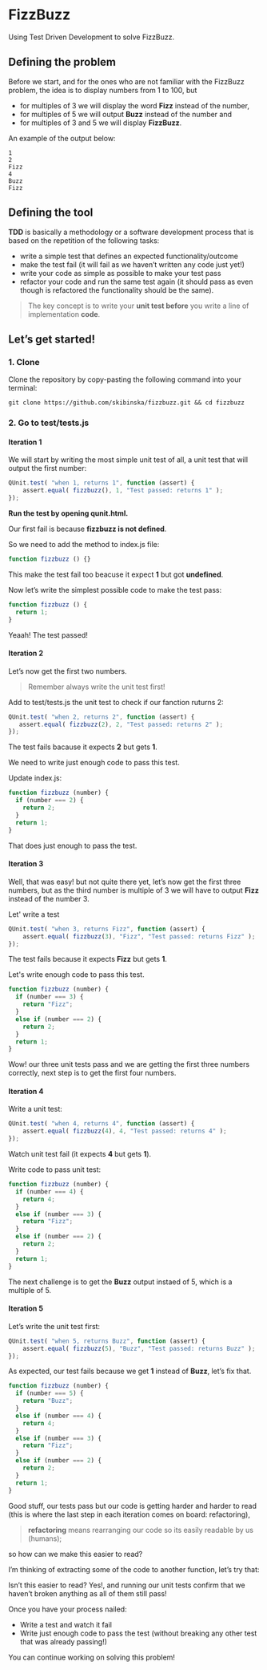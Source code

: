 # FizzBuzz

Using Test Driven Development to solve FizzBuzz.

## Defining the problem

Before we start, and for the ones who are not familiar with the FizzBuzz problem, the idea is to display numbers from 1 to 100, but

- for multiples of 3 we will display the word **Fizz** instead of the number,
- for multiples of 5 we will output **Buzz** instead of the number and
- for multiples of 3 and 5 we will display **FizzBuzz**.

An example of the output below:
```
1
2
Fizz
4
Buzz
Fizz
```
## Defining the tool

**TDD** is basically a methodology or a software development process that is based on the repetition of the following tasks:

- write a simple test that defines an expected functionality/outcome
- make the test fail (it will fail as we haven’t written any code just yet!)
- write your code as simple as possible to make your test pass
- refactor your code and run the same test again (it should pass as even though is refactored the functionality should be the same).

> The key concept is to write your **unit test before** you write a line of implementation **code**.

## Let’s get started!

### 1. Clone

Clone the repository by copy-pasting the following command into your terminal:
```
git clone https://github.com/skibinska/fizzbuzz.git && cd fizzbuzz
```
### 2. Go to test/tests.js

#### Iteration 1

We will start by writing the most simple unit test of all, a unit test that will output the first number:

```javascript
QUnit.test( "when 1, returns 1", function (assert) {
    assert.equal( fizzbuzz(), 1, "Test passed: returns 1" );
});
```
**Run the test by opening qunit.html.**

Our first fail is because **fizzbuzz is not defined**.

So we need to add the method to index.js file:

```javascript
function fizzbuzz () {}
```
This make the test fail too beacuse it expect **1** but got **undefined**.

Now let’s write the simplest possible code to make the test pass:

```javascript
function fizzbuzz () {
  return 1;
}
```
Yeaah! The test passed! 

#### Iteration 2

Let’s now get the first two numbers.

> Remember always write the unit test first!

Add to test/tests.js the unit test to check if our fanction ruturns 2:

```javascript
QUnit.test( "when 2, returns 2", function (assert) {
   assert.equal( fizzbuzz(2), 2, "Test passed: returns 2" );
});
```
The test fails bacause it expects **2** but gets **1**.

We need to write just enough code to pass this test.

Update index.js:

```javascript
function fizzbuzz (number) {
  if (number === 2) {
    return 2;
  }
  return 1;
}
```
That does just enough to pass the test. 

#### Iteration 3

Well, that was easy! but not quite there yet, let’s now get the first three numbers, but as the third number is multiple of 3 we will have to output **Fizz** instead of the number 3.

Let' write a test

```javascript
QUnit.test( "when 3, returns Fizz", function (assert) {
    assert.equal( fizzbuzz(3), "Fizz", "Test passed: returns Fizz" );
});
```
The test fails because it expects **Fizz** but gets **1**.

Let's write enough code to pass this test.

```javascript
function fizzbuzz (number) {
  if (number === 3) {
    return "Fizz";
  }
  else if (number === 2) {
    return 2;
  }
  return 1;
}
```
Wow! our three unit tests pass and we are getting the first three numbers correctly, next step is to get the first four numbers.

#### Iteration 4

Write a unit test:

```javascript
QUnit.test( "when 4, returns 4", function (assert) {
    assert.equal( fizzbuzz(4), 4, "Test passed: returns 4" );
});
```
Watch unit test fail (it expects **4** but gets **1**).

Write code to pass unit test:

```javascript
function fizzbuzz (number) {
  if (number === 4) {
    return 4;
  }
  else if (number === 3) {
    return "Fizz";
  }
  else if (number === 2) {
    return 2;
  }
  return 1;
}

```

The next challenge is to get the **Buzz** output instaed of 5, which is a multiple of 5.
 
#### Iteration 5

Let’s write the unit test first:

```javascript
QUnit.test( "when 5, returns Buzz", function (assert) {
    assert.equal( fizzbuzz(5), "Buzz", "Test passed: returns Buzz" );
});
```

As expected, our test fails because we get **1** instead of **Buzz**, let’s fix that.

```javascript
function fizzbuzz (number) {
  if (number === 5) {
    return "Buzz";
  }
  else if (number === 4) {
    return 4;
  }
  else if (number === 3) {
    return "Fizz";
  }
  else if (number === 2) {
    return 2;
  }
  return 1;
}
```
Good stuff, our tests pass but our code is getting harder and harder to read (this is where the last step in each iteration comes on board: refactoring), 

> **refactoring** means rearranging our code so its easily readable by us (humans);

so how can we make this easier to read?

I’m thinking of extracting some of the code to another function, let’s try that:

Isn’t this easier to read? Yes!, and running our unit tests confirm that we haven’t broken anything as all of them still pass!

Once you have your process nailed:

- Write a test and watch it fail
- Write just enough code to pass the test (without breaking any other test that was already passing!)

You can continue working on solving this problem!

